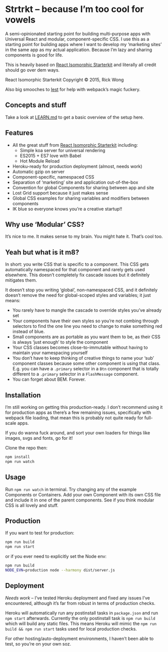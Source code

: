 # Strtrkt – because I’m too cool for vowels
A semi-opinionated starting point for building multi-purpose apps with Universal React and modular, component-specific CSS. I use this as a starting point for building apps where I want to develop my ‘marketing sites’ in the same app as my actual application. Because I’m lazy and sharing components is good for life.

This is heavily based on [React Isomorphic Starterkit](https://github.com/RickWong/react-isomorphic-starterkit) and literally all credit should go over dem ways.

React Isomorphic Starterkit Copyright © 2015, Rick Wong

Also big smooches to [Iest](https://github.com/iest) for help with webpack’s magic fuckery.

## Concepts and stuff
Take a look at [LEARN.md](https://github.com/scott-riley/strtrkt/blob/master/LEARN.md) to get a basic overview of the setup here.

## Features

- All the great stuff from [React Isomorphic Starterkit](https://github.com/RickWong/react-isomorphic-starterkit) including:
  - Simple koa server for universal rendering
  - ES2015 + ES7 love with Babel
  - Hot Module Reload
- Heroku-ready for production deployment (almost, needs work)
- Automatic gzip on server
- Component-specific, namespaced CSS
- Separation of ‘marketing’ site and application out-of-the-box
- Convention for global Components for sharing between app and site
- Lost Grid support because it just makes sense
- Global CSS examples for sharing variables and modifiers between components
- IK blue so everyone knows you’re a creative startup!!

## Why use ‘Modular’ CSS?
It’s nice to me. It makes sense to my brain. You might hate it. That’s cool too.

## Yeah but what is it m8?
In short: you write CSS that is specific to a component. This CSS gets automatically namespaced for that component and rarely gets used elsewhere. This doesn’t completely fix cascade issues but it definitely mitigates them.

It doesn’t stop you writing ‘global’, non-namespaced CSS, and it definitely doesn’t remove the need for global-scoped styles and variables; it just means:

- You rarely have to mangle the cascade to override styles you’ve already set
- Your components have their own styles so you’re not combing through selectors to find the one line you need to change to make something red instead of blue.
- Small components are as portable as you want them to be, as their CSS is always ‘just enough’ to style the component
- Your CSS classes becomes close-to-immutable without having to maintain your namespacing yourself
- You don’t have to keep thinking of creative things to name your ‘sub’ component classes because some other component is using that class. E.g. you can have a `.primary` selector in a `Btn` component that is totally different to a `.primary` selector in a `FlashMessage` component.
- You can forget about BEM. Forever.

## Installation

I’m still working on getting this production-ready. I don’t recommend using it for production apps as there’s a few remaining issues, specifically with webpack file loading, that mean this is probably not quite ready for full-scale apps.

If you do wanna fuck around, and sort your own loaders for things like images, svgs and fonts, go for it!

Clone the repo then:

```bash
npm install
npm run watch
```

## Usage

Run `npm run watch` in terminal. Try changing any of the example Components or Containers. Add your own Component with its own CSS file and include it in one of the parent components. See if you think modular CSS is all lovely and stuff.

## Production

If you want to test for production:

```bash
npm run build
npm run start
```

or if you ever need to explicitly set the Node env:

```bash
npm run build
NODE_EVN=production node --harmony dist/server.js
```

## Deployment

*Needs work* – I’ve tested Heroku deployment and fixed any issues I’ve encountered, although it’s far from robust in terms of production checks.

Heroku will automatically run any postinstall tasks in `package.json` and run `npm start` afterwards. Currently the only postinstall task is `npm run build` which will build any static files. This means Heroku will mimic the `npm run build && npm run start` tasks used for local production checks.

For other hosting/auto-deployment environments, I haven’t been able to test, so you’re on your own soz.
